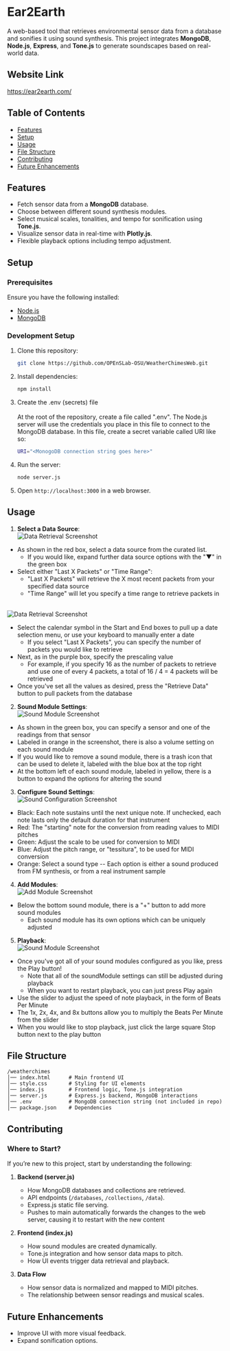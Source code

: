 # Ear2Earth

A web-based tool that retrieves environmental sensor data from a database and sonifies it using sound synthesis. This project integrates **MongoDB**, **Node.js**, **Express**, and **Tone.js** to generate soundscapes based on real-world data.

## Website Link
https://ear2earth.com/

## Table of Contents
- [Features](#features)
- [Setup](#setup)
- [Usage](#usage)
- [File Structure](#file-structure)
- [Contributing](#contributing)
- [Future Enhancements](#future-enhancements)

## Features
- Fetch sensor data from a **MongoDB** database.
- Choose between different sound synthesis modules.
- Select musical scales, tonalities, and tempo for sonification using **Tone.js**.
- Visualize sensor data in real-time with **Plotly.js**.
- Flexible playback options including tempo adjustment.

## Setup
### Prerequisites
Ensure you have the following installed:
- [Node.js](https://nodejs.org/)
- [MongoDB](https://www.mongodb.com/)

### Development Setup
1. Clone this repository:
   ```sh
   git clone https://github.com/OPEnSLab-OSU/WeatherChimesWeb.git
   ```

2. Install dependencies:
   ```sh
   npm install
   ```

3. Create the .env (secrets) file <br><br>
   At the root of the repository, create a file called ".env". The Node.js server will use the credentials you place in this file to connect to the MongoDB database.
   In this file, create a secret variable called URI like so:
   ```sh
   URI="<MonogoDB connection string goes here>"
   ```

4. Run the server:
   ```sh
   node server.js
   ```

5. Open `http://localhost:3000` in a web browser.

## Usage
1. **Select a Data Source**:
<br> ![Data Retrieval Screenshot](screenshots/data-retrieval1.png) <br>
- As shown in the red box, select a data source from the curated list.
   - If you would like, expand further data source options with the "▼" in the green box
- Select either "Last X Packets" or "Time Range":
   - "Last X Packets" will retrieve the X most recent packets from your specified data source
   - "Time Range" will let you specify a time range to retrieve packets in
 
<br> ![Data Retrieval Screenshot](screenshots/data-retrieval2.png) <br>
- Select the calendar symbol in the Start and End boxes to pull up a date selection menu, or use your keyboard to manually enter a date  
   -  If you select "Last X Packets", you can specify the number of packets you would like to retrieve
- Next, as in the purple box, specify the prescaling value
   - For example, if you specify 16 as the number of packets to retrieve and use one of every 4 packets, a total of 16 / 4 = 4 packets will be retrieved
- Once you've set all the values as desired, press the "Retrieve Data" button to pull packets from the database

2. **Sound Module Settings**:
<br> ![Sound Module Screenshot](screenshots/sound_module.png) <br>
- As shown in the green box, you can specify a sensor and one of the readings from that sensor
- Labeled in orange in the screenshot, there is also a volume setting on each sound module
- If you would like to remove a sound module, there is a trash icon that can be used to delete it, labeled with the blue box at the top right
- At the bottom left of each sound module, labeled in yellow, there is a button to expand the options for altering the sound
   
3. **Configure Sound Settings**:
<br> ![Sound Configuration Screenshot](screenshots/sound_settings.png) <br>
- Black: Each note sustains until the next unique note. If unchecked, each note lasts only the default duration for that instrument
- Red: The "starting" note for the conversion from reading values to MIDI pitches
- Green: Adjust the scale to be used for conversion to MIDI
- Blue: Adjust the pitch range, or "tessitura", to be used for MIDI conversion
- Orange: Select a sound type -- Each option is either a sound produced from FM synthesis, or from a real instrument sample

4. **Add Modules**:
<br> ![Add Module Screenshot](screenshots/add_module.png) <br>
- Below the bottom sound module, there is a "+" button to add more sound modules
   - Each sound module has its own options which can be uniquely adjusted

5. **Playback**:
<br> ![Sound Module Screenshot](screenshots/playback.png) <br>
- Once you've got all of your sound modules configured as you like, press the Play button!
   - Note that all of the soundModule settings can still be adjusted during playback
   - When you want to restart playback, you can just press Play again
- Use the slider to adjust the speed of note playback, in the form of Beats Per Minute
- The 1x, 2x, 4x, and 8x buttons allow you to multiply the Beats Per Minute from the slider
- When you would like to stop playback, just click the large square Stop button next to the play button
   
## File Structure
```
/weatherchimes
│── index.html      # Main frontend UI
│── style.css       # Styling for UI elements
│── index.js        # Frontend logic, Tone.js integration
│── server.js       # Express.js backend, MongoDB interactions
│── .env            # MongoDB connection string (not included in repo)
│── package.json    # Dependencies
```

## Contributing
### Where to Start?
If you’re new to this project, start by understanding the following:
1. **Backend (server.js)**
   - How MongoDB databases and collections are retrieved.
   - API endpoints (`/databases`, `/collections`, `/data`).
   - Express.js static file serving.
   - Pushes to main automatically forwards the changes to the web server, causing it to restart with the new content

2. **Frontend (index.js)**
   - How sound modules are created dynamically.
   - Tone.js integration and how sensor data maps to pitch.
   - How UI events trigger data retrieval and playback.

3. **Data Flow**
   - How sensor data is normalized and mapped to MIDI pitches.
   - The relationship between sensor readings and musical scales.

## Future Enhancements
- Improve UI with more visual feedback.
- Expand sonification options.
